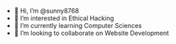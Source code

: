 - 👋 Hi, I’m @sunny8768
- 👀 I’m interested in Ethical Hacking
- 🌱 I’m currently learning Computer Sciences
- 💞️ I’m looking to collaborate on Website Development

<!---
sunny8768/sunny8768 is a ✨ special ✨ repository because its `README.md` (this file) appears on your GitHub profile.
You can click the Preview link to take a look at your changes.
--->
